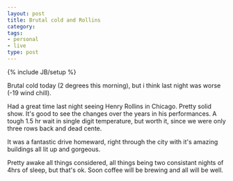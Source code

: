 ```yaml
---
layout: post
title: Brutal cold and Rollins
category: 
tags: 
- personal
- live
type: post
---
```

{% include JB/setup %}

Brutal cold today (2 degrees this morning), but i think last night was worse (-19 wind chill).

Had a great time last night seeing Henry Rollins in Chicago. Pretty solid show. It's good to see the changes over the years in his performances. A tough 1.5 hr wait in single digit temperature, but worth it, since we were only three rows back and dead cente.

It was a fantastic drive homeward, right through the city with it's amazing buildings all lit up and gorgeous. 

Pretty awake all things considered, all things being two consistant nights of 4hrs of sleep, but that's ok. Soon coffee will be brewing and all will be well.

